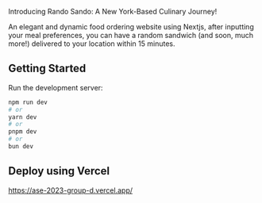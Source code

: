 Introducing Rando Sando: A New York-Based Culinary Journey!

An elegant and dynamic food ordering website using Nextjs, 
after inputting your meal preferences, you
can have a random sandwich (and soon, much more!) delivered to
your location within 15 minutes.



## Getting Started

Run the development server:

```bash
npm run dev
# or
yarn dev
# or
pnpm dev
# or
bun dev
```



## Deploy using Vercel

https://ase-2023-group-d.vercel.app/